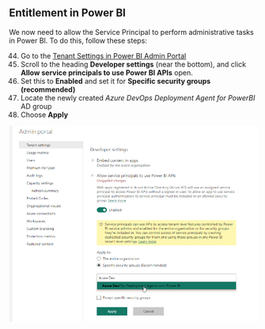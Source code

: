 ## Entitlement in Power BI

We now need to allow the Service Principal to perform administrative tasks in Power BI. To do this, follow these steps:

44. Go to the [Tenant Settings in Power BI Admin Portal](https://app.powerbi.com/admin-portal/tenantSettings)
44. Scroll to the heading **Developer settings** (near the bottom), and click **Allow service principals to use Power BI APIs** open.
44. Set this to **Enabled** and set it for **Specific security groups (recommended)**
44. Locate the newly created *Azure DevOps Deployment Agent for PowerBI* AD group
44. Choose **Apply**

![Enable the Power BI tenant to deploy](img/43-powerbi-tenant-settings-use-powerbi-apis.png)